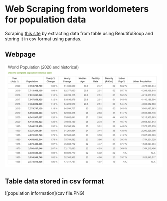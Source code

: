 # Web Scraping from worldometers for population data

Scraping [this site](https://www.worldometers.info/world-population/) by extracting data from table using BeautifulSoup and storing it in csv format using pandas.

## Webpage

![webpage](world_population.png)

## Table data stored in csv format

![population information](csv file.PNG)

